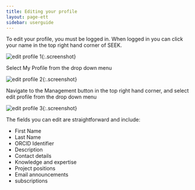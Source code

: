 ```yaml
---
title: Editing your profile
layout: page-ett
sidebar: userguide
---
```


To edit your profile, you must be logged in. When logged in you can click your name in the top right hand corner of SEEK.

![edit profile 1](/images/user-guide/edit_profile_1.png){:.screenshot}

Select My Profile from the drop down menu

![edit profile 2](/images/user-guide/edit_profile_2.png){:.screenshot}

Navigate to the Management button in the top right hand corner, and select edit profile from the drop down menu

![edit profile 3](/images/user-guide/edit_profile_3.png){:.screenshot}

The fields you can edit are straightforward and include:

* First Name
* Last Name
* ORCID Identifier
* Description
* Contact details
* Knowledge and expertise
* Project positions
* Email announcements
* subscriptions